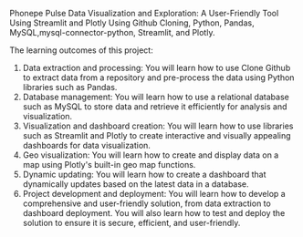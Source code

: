 Phonepe Pulse Data Visualization and Exploration:
A User-Friendly Tool Using Streamlit and Plotly
Using Github Cloning, Python, Pandas, MySQL,mysql-connector-python, Streamlit, and Plotly.

The learning outcomes of this project:
1. Data extraction and processing: You will learn how to use Clone Github to
extract data from a repository and pre-process the data using Python libraries
such as Pandas.
2. Database management: You will learn how to use a relational database such
as MySQL to store data and retrieve it efficiently for analysis and visualization.
3. Visualization and dashboard creation: You will learn how to use libraries
such as Streamlit and Plotly to create interactive and visually appealing
dashboards for data visualization.
4. Geo visualization: You will learn how to create and display data on a map
using Plotly's built-in geo map functions.
5. Dynamic updating: You will learn how to create a dashboard that
dynamically updates based on the latest data in a database.
6. Project development and deployment: You will learn how to develop a
comprehensive and user-friendly solution, from data extraction to dashboard
deployment. You will also learn how to test and deploy the solution to ensure it
is secure, efficient, and user-friendly.
